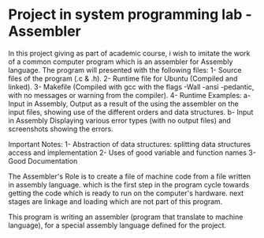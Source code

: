 # Project in system programming lab - Assembler

In this project giving as part of academic course, i wish to imitate the work of a common computer program which is an assembler for Assembly language.
The program will presented with the following files:
1- Source files of the program (.c & .h).
2- Runtime file for Ubuntu (Compiled and linked).
3- Makefile (Compiled with gcc with the flags -Wall -ansi -pedantic, with no messages or warning from the compiler).
4- Runtime Examples:
  a- Input in Assembly, Output as a result of the using the assembler on the input files, showing use of the different orders and data structures.
  b- Input in Assembly Displaying various error types (with no output files) and screenshots showing the errors.

Important Notes:
1- Abstraction of data structures: splitting data structures access and implementation
2- Uses of good variable and function names
3- Good Documentation

The Assembler's Role is to create a file of machine code from a file written in assembly language. which is the first step in the program cycle towards 
getting the code which is ready to run on the computer's hardware. next stages are linkage and loading which are not part of this program.

This program is writing an assembler (program that translate to machine language), for a special assembly language defined for the project.

